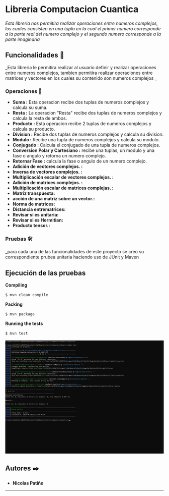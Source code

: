 # Libreria Computacion Cuantica

_Esta libreria nos permitira realizar operaciones entre numeros complejos, los cuales consisten
en una tupla en la cual el primer numero corresponde a la parte real del numero complejo
y el segundo numero corresponde a la parte imaginaria_

## Funcionalidades 🚀

_Esta libreria le permitira realizar al usuario definir y realizar operaciones
entre numeros complejos, tambien permitira realizar operaciones entre matrices 
y vectores en los cuales su contenido son numeros complejos _

### Operaciones 🔧

* **Suma :**     Esta operacion recibe dos tuplas de numeros complejos y calcula su suma. 
* **Resta :**    La operacion "Resta" recibe dos tuplas de numeros complejos y calcula la resta  de ambos.
* **Producto :** Esta operacion recibe 2 tuplas de numeros complejos y calcula su producto.
* **Division :** Recibe dos tuplas de numeros complejos y calcula su division.
* **Modulo  :**  Recibe una tupla de numeros complejos y calcula su modulo.
* **Conjugado :** Calcula el conjugado de una tupla de numeros complejos.
* **Conversion Polar y Cartesiano :** recibe una tuplas, un modulo y una fase o angulo y retorna un numero complejo.
* **Retornar Fase :** calcula la fase o angulo de un numero complejo.
* **Adición de vectores complejos. :** 
* **Inversa de vectores complejos. :** 
* **Multiplicación escalar de vectores complejos. :** 
* **Adición de matrices complejos. :** 
* **Multiplicación escalar de matrices complejas. :** 
* **Matriz transpuesta:** 
* **acción de una matriz sobre un vector.:** 
* **Norma de matrices:** 
* **Distancia entrematrices:** 
* **Revisar si es unitaria:** 
* **Revisar si es Hermitian:** 
* **Producto tensor.:** 




### Pruebas 🛠️
_para cada una de las funcionalidades de este proyecto se creo su correspondiente prubea unitaria haciendo uso
de JUnit y Maven

## Ejecución de las pruebas 

**Compiling**
```
$ mvn clean compile
```
**Packing**
```
$ mvn package
```
**Running the tests**
```
$ mvn test
```
![](src/resources/cmd.png)


## Autores ✒️

* **Nicolas Patiño** 




---
